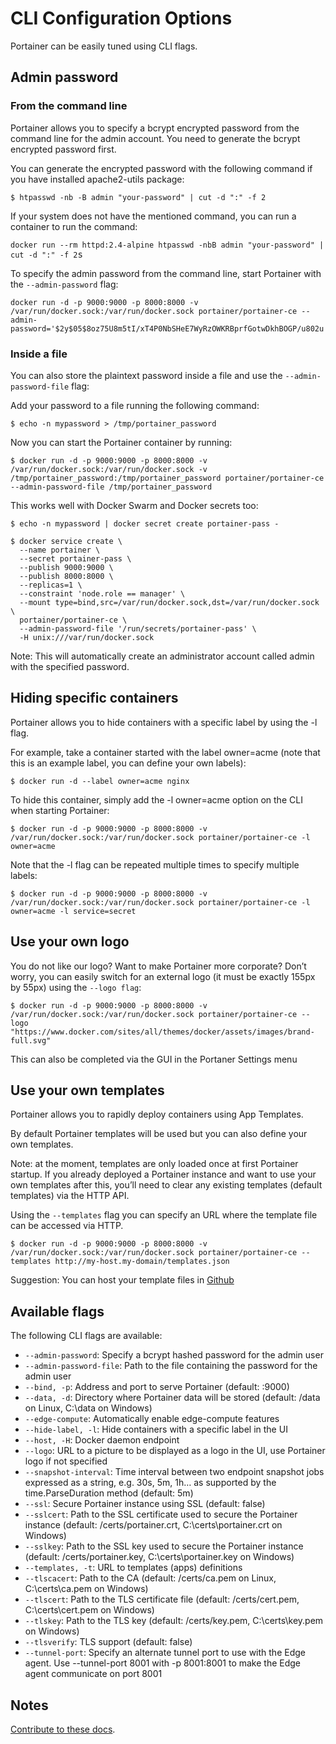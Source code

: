 # CLI Configuration Options

Portainer can be easily tuned using CLI flags.

## Admin password
### From the command line
Portainer allows you to specify a bcrypt encrypted password from the command line for the admin account. You need to generate the bcrypt encrypted password first.

You can generate the encrypted password with the following command if you have installed apache2-utils package:

<pre><code>$ htpasswd -nb -B admin "your-password" | cut -d ":" -f 2</code></pre>

If your system does not have the mentioned command, you can run a container to run the command:

<pre><code>docker run --rm httpd:2.4-alpine htpasswd -nbB admin "your-password" | cut -d ":" -f 2</code>s</pre>

To specify the admin password from the command line, start Portainer with the <code>--admin-password</code> flag:

<pre><code>docker run -d -p 9000:9000 -p 8000:8000 -v /var/run/docker.sock:/var/run/docker.sock portainer/portainer-ce --admin-password='$2y$05$8oz75U8m5tI/xT4P0NbSHeE7WyRzOWKRBprfGotwDkhBOGP/u802u'</code></pre>

### Inside a file
You can also store the plaintext password inside a file and use the <code>--admin-password-file</code> flag:

Add your password to a file running the following command: 

<pre><code>$ echo -n mypassword > /tmp/portainer_password</code></pre>

Now you can start the Portainer container by running:

<pre><code>$ docker run -d -p 9000:9000 -p 8000:8000 -v /var/run/docker.sock:/var/run/docker.sock -v /tmp/portainer_password:/tmp/portainer_password portainer/portainer-ce --admin-password-file /tmp/portainer_password</code></pre>

This works well with Docker Swarm and Docker secrets too:

<pre><code>$ echo -n mypassword | docker secret create portainer-pass -</code></pre>

<pre><code>$ docker service create \
  --name portainer \
  --secret portainer-pass \
  --publish 9000:9000 \
  --publish 8000:8000 \
  --replicas=1 \
  --constraint 'node.role == manager' \
  --mount type=bind,src=/var/run/docker.sock,dst=/var/run/docker.sock \
  portainer/portainer-ce \
  --admin-password-file '/run/secrets/portainer-pass' \
  -H unix:///var/run/docker.sock</code></pre>

Note: This will automatically create an administrator account called admin with the specified password.

## Hiding specific containers

Portainer allows you to hide containers with a specific label by using the -l flag.

For example, take a container started with the label owner=acme (note that this is an example label, you can define your own labels):

<pre><code>$ docker run -d --label owner=acme nginx</code></pre>

To hide this container, simply add the -l owner=acme option on the CLI when starting Portainer:

<pre><code>$ docker run -d -p 9000:9000 -p 8000:8000 -v /var/run/docker.sock:/var/run/docker.sock portainer/portainer-ce -l owner=acme</code></pre>

Note that the -l flag can be repeated multiple times to specify multiple labels:

<pre><code>$ docker run -d -p 9000:9000 -p 8000:8000 -v /var/run/docker.sock:/var/run/docker.sock portainer/portainer-ce -l owner=acme -l service=secret</code></pre>

## Use your own logo

You do not like our logo? Want to make Portainer more corporate? Don’t worry, you can easily switch for an external logo (it must be exactly 155px by 55px) using the <code>--logo flag</code>:

<pre><code>$ docker run -d -p 9000:9000 -p 8000:8000 -v /var/run/docker.sock:/var/run/docker.sock portainer/portainer-ce --logo "https://www.docker.com/sites/all/themes/docker/assets/images/brand-full.svg"</code></pre>
This can also be completed via the GUI in the Portaner Settings menu

## Use your own templates

Portainer allows you to rapidly deploy containers using App Templates.

By default Portainer templates will be used but you can also define your own templates.

Note: at the moment, templates are only loaded once at first Portainer startup. If you already deployed a Portainer instance and want to use your own templates after this, you’ll need to clear any existing templates (default templates) via the HTTP API.

Using the <code>--templates</code> flag you can specify an URL where the template file can be accessed via HTTP.

<pre><code>$ docker run -d -p 9000:9000 -p 8000:8000 -v /var/run/docker.sock:/var/run/docker.sock portainer/portainer-ce --templates http://my-host.my-domain/templates.json</code></pre>

Suggestion: You can host your template files in [Github](https://www.github.com)

## Available flags

The following CLI flags are available:

* <code>--admin-password</code>: Specify a bcrypt hashed password for the admin user
* <code>--admin-password-file</code>: Path to the file containing the password for the admin user
* <code>--bind, -p</code>: Address and port to serve Portainer (default: :9000)
* <code>--data, -d</code>: Directory where Portainer data will be stored (default: /data on Linux, C:\data on Windows)
* <code>--edge-compute</code>: Automatically enable edge-compute features
* <code>--hide-label, -l</code>: Hide containers with a specific label in the UI
* <code>--host, -H</code>: Docker daemon endpoint
* <code>--logo</code>: URL to a picture to be displayed as a logo in the UI, use Portainer logo if not specified
* <code>--snapshot-interval</code>: Time interval between two endpoint snapshot jobs expressed as a string, e.g. 30s, 5m, 1h… as supported by the time.ParseDuration method (default: 5m)
* <code>--ssl</code>: Secure Portainer instance using SSL (default: false)
* <code>--sslcert</code>: Path to the SSL certificate used to secure the Portainer instance (default: /certs/portainer.crt, C:\certs\portainer.crt on Windows)
* <code>--sslkey</code>: Path to the SSL key used to secure the Portainer instance (default: /certs/portainer.key, C:\certs\portainer.key on Windows)
* <code>--templates, -t</code>: URL to templates (apps) definitions
* <code>--tlscacert</code>: Path to the CA (default: /certs/ca.pem on Linux, C:\certs\ca.pem on Windows)
* <code>--tlscert</code>: Path to the TLS certificate file (default: /certs/cert.pem, C:\certs\cert.pem on Windows)
* <code>--tlskey</code>: Path to the TLS key (default: /certs/key.pem, C:\certs\key.pem on Windows)
* <code>--tlsverify</code>: TLS support (default: false)
* <code>--tunnel-port</code>: Specify an alternate tunnel port to use with the Edge agent. Use --tunnel-port 8001 with -p 8001:8001 to make the Edge agent communicate on port 8001

## Notes

[Contribute to these docs](https://github.com/portainer/portainer-docs/blob/master/contributing.md).